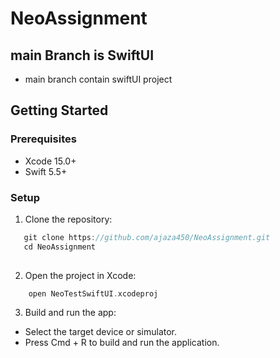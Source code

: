 # NeoAssignment

## main Branch is SwiftUI
- main branch contain swiftUI project


## Getting Started

### Prerequisites
- Xcode 15.0+
- Swift 5.5+

### Setup
1. Clone the repository:
```swift
   git clone https://github.com/ajaza450/NeoAssignment.git
   cd NeoAssignment
   
```

2. Open the project in Xcode:
```swift
    open NeoTestSwiftUI.xcodeproj
```



3. Build and run the app:

- Select the target device or simulator.
- Press Cmd + R to build and run the application.
